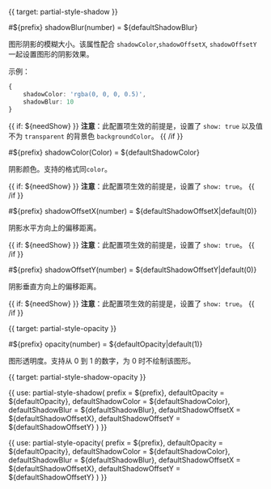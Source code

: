 
{{ target: partial-style-shadow }}

#${prefix} shadowBlur(number) = ${defaultShadowBlur}

<ExampleUIControlNumber default="${defaultShadowBlur}" min="0" step="0.5" />

图形阴影的模糊大小。该属性配合 `shadowColor`,`shadowOffsetX`, `shadowOffsetY` 一起设置图形的阴影效果。

示例：
```ts
{
    shadowColor: 'rgba(0, 0, 0, 0.5)',
    shadowBlur: 10
}
```

{{ if: ${needShow} }}
**注意**：此配置项生效的前提是，设置了 `show: true` 以及值不为 `transparent` 的背景色 `backgroundColor`。
{{ /if }}

#${prefix} shadowColor(Color) = ${defaultShadowColor}

<ExampleUIControlColor default="${defaultShadowColor}" />

阴影颜色。支持的格式同`color`。

{{ if: ${needShow} }}
**注意**：此配置项生效的前提是，设置了 `show: true`。
{{ /if }}

#${prefix} shadowOffsetX(number) = ${defaultShadowOffsetX|default(0)}

<ExampleUIControlNumber default="${defaultShadowOffsetX|default(0)}" step="0.5" />

阴影水平方向上的偏移距离。

{{ if: ${needShow} }}
**注意**：此配置项生效的前提是，设置了 `show: true`。
{{ /if }}

#${prefix} shadowOffsetY(number) = ${defaultShadowOffsetY|default(0)}

<ExampleUIControlNumber default="${defaultShadowOffsetY|default(0)}" step="0.5" />

阴影垂直方向上的偏移距离。

{{ if: ${needShow} }}
**注意**：此配置项生效的前提是，设置了 `show: true`。
{{ /if }}



{{ target: partial-style-opacity }}

#${prefix} opacity(number) = ${defaultOpacity|default(1)}

<ExampleUIControlNumber default="${defaultOpacity|default(1)}" min="0" max="1" step="0.01" />

图形透明度。支持从 0 到 1 的数字，为 0 时不绘制该图形。



{{ target: partial-style-shadow-opacity }}

{{ use: partial-style-shadow(
    prefix = ${prefix},
    defaultOpacity = ${defaultOpacity},
    defaultShadowColor = ${defaultShadowColor},
    defaultShadowBlur = ${defaultShadowBlur},
    defaultShadowOffsetX = ${defaultShadowOffsetX},
    defaultShadowOffsetY = ${defaultShadowOffsetY}
) }}

{{ use: partial-style-opacity(
    prefix = ${prefix},
    defaultOpacity = ${defaultOpacity},
    defaultShadowColor = ${defaultShadowColor},
    defaultShadowBlur = ${defaultShadowBlur},
    defaultShadowOffsetX = ${defaultShadowOffsetX},
    defaultShadowOffsetY = ${defaultShadowOffsetY}
) }}

